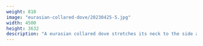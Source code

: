 ```yaml
---
weight: 810
image: "eurasian-collared-dove/20230425-5.jpg"
width: 4500
height: 3632
description: "A eurasian collared dove stretches its neck to the side as it sits on a short tree branch<br/>f/7.1, 1/1000, 280.0 mm, iso400"
---
```

